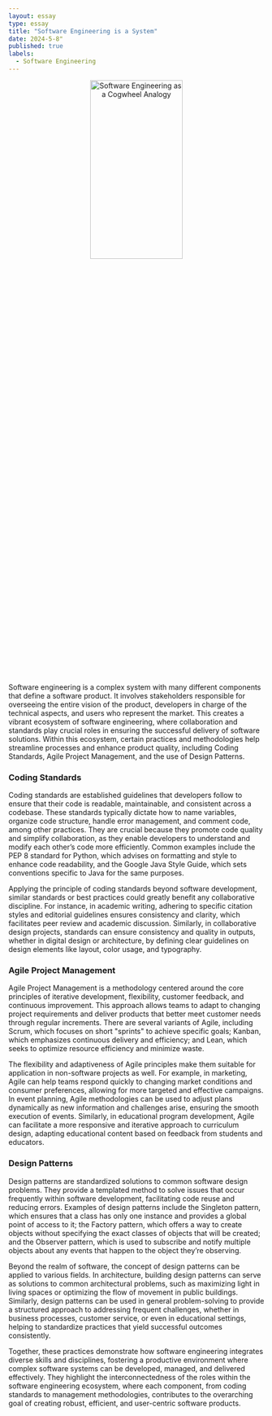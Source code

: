 ```yaml
---
layout: essay
type: essay
title: "Software Engineering is a System"
date: 2024-5-8"
published: true
labels:
  - Software Engineering
---
```


<div style="text-align: center;">
    <img src="../img/software-engineering-is-a-system.png" alt="Software Engineering as a Cogwheel Analogy" style="width:60%; height:30%;">
</div>

Software engineering is a complex system with many different components that define a software product. It involves stakeholders responsible for overseeing the entire vision of the product, developers in charge of the technical aspects, and users who represent the market. This creates a vibrant ecosystem of software engineering, where collaboration and standards play crucial roles in ensuring the successful delivery of software solutions. Within this ecosystem, certain practices and methodologies help streamline processes and enhance product quality, including Coding Standards, Agile Project Management, and the use of Design Patterns.

### Coding Standards
Coding standards are established guidelines that developers follow to ensure that their code is readable, maintainable, and consistent across a codebase. These standards typically dictate how to name variables, organize code structure, handle error management, and comment code, among other practices. They are crucial because they promote code quality and simplify collaboration, as they enable developers to understand and modify each other’s code more efficiently. Common examples include the PEP 8 standard for Python, which advises on formatting and style to enhance code readability, and the Google Java Style Guide, which sets conventions specific to Java for the same purposes.

Applying the principle of coding standards beyond software development, similar standards or best practices could greatly benefit any collaborative discipline. For instance, in academic writing, adhering to specific citation styles and editorial guidelines ensures consistency and clarity, which facilitates peer review and academic discussion. Similarly, in collaborative design projects, standards can ensure consistency and quality in outputs, whether in digital design or architecture, by defining clear guidelines on design elements like layout, color usage, and typography.

### Agile Project Management
Agile Project Management is a methodology centered around the core principles of iterative development, flexibility, customer feedback, and continuous improvement. This approach allows teams to adapt to changing project requirements and deliver products that better meet customer needs through regular increments. There are several variants of Agile, including Scrum, which focuses on short "sprints" to achieve specific goals; Kanban, which emphasizes continuous delivery and efficiency; and Lean, which seeks to optimize resource efficiency and minimize waste.

The flexibility and adaptiveness of Agile principles make them suitable for application in non-software projects as well. For example, in marketing, Agile can help teams respond quickly to changing market conditions and consumer preferences, allowing for more targeted and effective campaigns. In event planning, Agile methodologies can be used to adjust plans dynamically as new information and challenges arise, ensuring the smooth execution of events. Similarly, in educational program development, Agile can facilitate a more responsive and iterative approach to curriculum design, adapting educational content based on feedback from students and educators.


### Design Patterns
Design patterns are standardized solutions to common software design problems. They provide a templated method to solve issues that occur frequently within software development, facilitating code reuse and reducing errors. Examples of design patterns include the Singleton pattern, which ensures that a class has only one instance and provides a global point of access to it; the Factory pattern, which offers a way to create objects without specifying the exact classes of objects that will be created; and the Observer pattern, which is used to subscribe and notify multiple objects about any events that happen to the object they’re observing.


Beyond the realm of software, the concept of design patterns can be applied to various fields. In architecture, building design patterns can serve as solutions to common architectural problems, such as maximizing light in living spaces or optimizing the flow of movement in public buildings. Similarly, design patterns can be used in general problem-solving to provide a structured approach to addressing frequent challenges, whether in business processes, customer service, or even in educational settings, helping to standardize practices that yield successful outcomes consistently.

Together, these practices demonstrate how software engineering integrates diverse skills and disciplines, fostering a productive environment where complex software systems can be developed, managed, and delivered effectively. They highlight the interconnectedness of the roles within the software engineering ecosystem, where each component, from coding standards to management methodologies, contributes to the overarching goal of creating robust, efficient, and user-centric software products.
